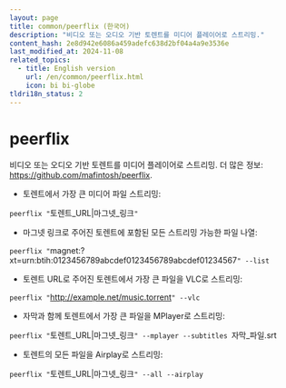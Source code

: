 ```yaml
---
layout: page
title: common/peerflix (한국어)
description: "비디오 또는 오디오 기반 토렌트를 미디어 플레이어로 스트리밍."
content_hash: 2e8d942e6086a459adefc638d2bf04a4a9e3536e
last_modified_at: 2024-11-08
related_topics:
  - title: English version
    url: /en/common/peerflix.html
    icon: bi bi-globe
tldri18n_status: 2
---
```

# peerflix

비디오 또는 오디오 기반 토렌트를 미디어 플레이어로 스트리밍.
더 많은 정보: <https://github.com/mafintosh/peerflix>.

- 토렌트에서 가장 큰 미디어 파일 스트리밍:

`peerflix "`<span class="tldr-var badge badge-pill bg-dark-lm bg-white-dm text-white-lm text-dark-dm font-weight-bold">토렌트_URL|마그넷_링크</span>`"`

- 마그넷 링크로 주어진 토렌트에 포함된 모든 스트리밍 가능한 파일 나열:

`peerflix "`<span class="tldr-var badge badge-pill bg-dark-lm bg-white-dm text-white-lm text-dark-dm font-weight-bold">magnet:?xt=urn:btih:0123456789abcdef0123456789abcdef01234567</span>`" --list`

- 토렌트 URL로 주어진 토렌트에서 가장 큰 파일을 VLC로 스트리밍:

`peerflix "`<span class="tldr-var badge badge-pill bg-dark-lm bg-white-dm text-white-lm text-dark-dm font-weight-bold">http://example.net/music.torrent</span>`" --vlc`

- 자막과 함께 토렌트에서 가장 큰 파일을 MPlayer로 스트리밍:

`peerflix "`<span class="tldr-var badge badge-pill bg-dark-lm bg-white-dm text-white-lm text-dark-dm font-weight-bold">토렌트_URL|마그넷_링크</span>`" --mplayer --subtitles `<span class="tldr-var badge badge-pill bg-dark-lm bg-white-dm text-white-lm text-dark-dm font-weight-bold">자막_파일.srt</span>

- 토렌트의 모든 파일을 Airplay로 스트리밍:

`peerflix "`<span class="tldr-var badge badge-pill bg-dark-lm bg-white-dm text-white-lm text-dark-dm font-weight-bold">토렌트_URL|마그넷_링크</span>`" --all --airplay`
